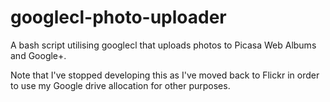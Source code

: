 googlecl-photo-uploader
=======================

A bash script utilising googlecl that uploads photos to Picasa Web Albums and Google+.

Note that I've stopped developing this as I've moved back to Flickr in order to use my Google drive allocation for other purposes.